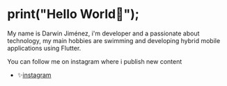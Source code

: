 # print("Hello World👋"); 
 
 My name is Darwin Jiménez, i'm developer and a passionate about technology, my main hobbies are swimming and developing hybrid mobile applications using Flutter.
 
 You can follow me on instagram where i publish new content

- ✨[instagram](https://www.instagram.com/itsdarwinjmz/)

<!---
DARWINDEV/DARWINDEV is a ✨ special ✨ repository because its `README.md` (this file) appears on your GitHub profile.
You can click the Preview link to take a look at your changes.
--->
